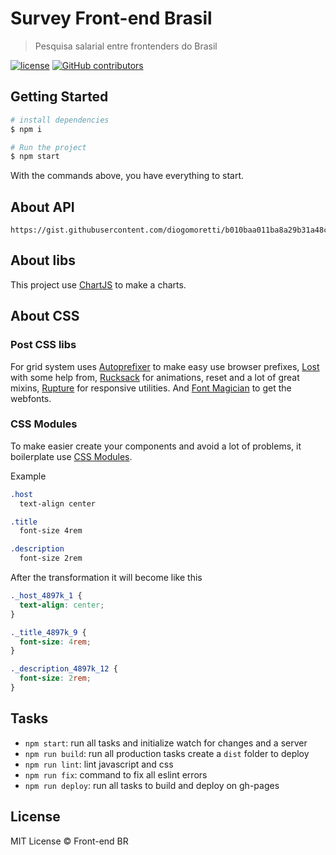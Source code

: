 # Survey Front-end Brasil

> Pesquisa salarial entre frontenders do Brasil

[![license](https://img.shields.io/github/license/frontendbr/survey.svg)](license)
[![GitHub contributors](https://img.shields.io/github/contributors/frontendbr/survey.svg)](https://github.com/frontendbr/survey/graphs/contributors)

## Getting Started

```sh
# install dependencies
$ npm i

# Run the project
$ npm start
```

With the commands above, you have everything to start.

## About API

```
https://gist.githubusercontent.com/diogomoretti/b010baa011ba8a29b31a48ce80d3b623/raw/44213f1036c3d037947ebc3732be31f6eecb1b49/survey2018.json
```

## About libs

This project use [ChartJS](http://www.chartjs.org/) to make a charts.

## About CSS
 
### Post CSS libs

For grid system uses [Autoprefixer](https://github.com/postcss/autoprefixer) to make easy use browser prefixes, [Lost](https://github.com/peterramsing/lost) with some help from, [Rucksack](https://www.rucksackcss.org/) for animations, reset and a lot of great mixins, [Rupture](https://github.com/jenius/rupture) for responsive utilities. And [Font Magician](https://github.com/jonathantneal/postcss-font-magician/) to get the webfonts.

### CSS Modules

To make easier create your components and avoid a lot of problems, it boilerplate use [CSS Modules](https://github.com/css-modules/css-modules).

Example

```css
.host
  text-align center

.title
  font-size 4rem

.description
  font-size 2rem
```

After the transformation it will become like this

```css
._host_4897k_1 {
  text-align: center;
}

._title_4897k_9 {
  font-size: 4rem;
}

._description_4897k_12 {
  font-size: 2rem;
}
```

## Tasks

- `npm start`: run all tasks and initialize watch for changes and a server
- `npm run build`: run all production tasks create a `dist` folder to deploy
- `npm run lint`: lint javascript and css
- `npm run fix`: command to fix all eslint errors
- `npm run deploy`: run all tasks to build and deploy on gh-pages

## License

MIT License © Front-end BR
